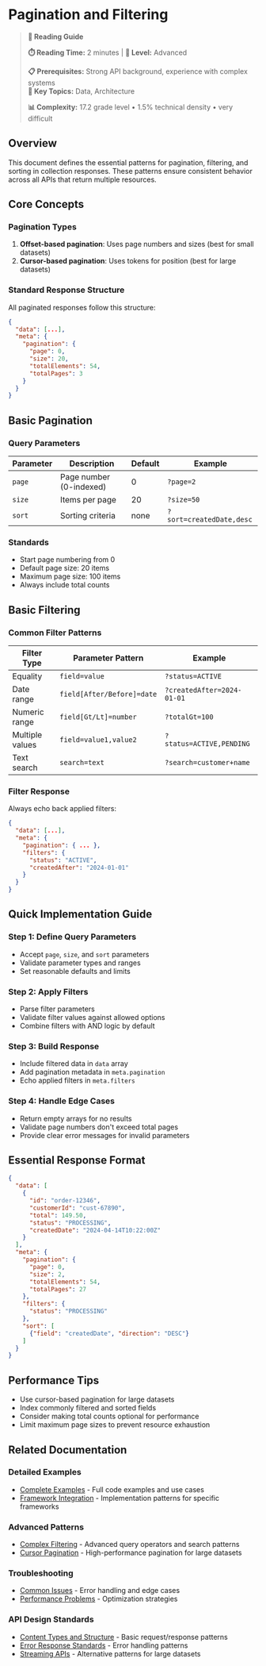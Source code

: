 # Pagination and Filtering

> **📖 Reading Guide**
> 
> **⏱️ Reading Time:** 2 minutes | **🔴 Level:** Advanced
> 
> **📋 Prerequisites:** Strong API background, experience with complex systems  
> **🎯 Key Topics:** Data, Architecture
> 
> **📊 Complexity:** 17.2 grade level • 1.5% technical density • very difficult

## Overview

This document defines the essential patterns for pagination, filtering, and sorting in collection responses. These patterns ensure consistent behavior across all APIs that return multiple resources.

## Core Concepts

### Pagination Types

1. **Offset-based pagination**: Uses page numbers and sizes (best for small datasets)
2. **Cursor-based pagination**: Uses tokens for position (best for large datasets)

### Standard Response Structure

All paginated responses follow this structure:

```json
{
  "data": [...],
  "meta": {
    "pagination": {
      "page": 0,
      "size": 20,
      "totalElements": 54,
      "totalPages": 3
    }
  }
}
```

## Basic Pagination

### Query Parameters

| Parameter | Description | Default | Example |
|-----------|-------------|---------|---------|
| `page` | Page number (0-indexed) | 0 | `?page=2` |
| `size` | Items per page | 20 | `?size=50` |
| `sort` | Sorting criteria | none | `?sort=createdDate,desc` |

### Standards

- Start page numbering from 0
- Default page size: 20 items
- Maximum page size: 100 items
- Always include total counts

## Basic Filtering

### Common Filter Patterns

| Filter Type | Parameter Pattern | Example |
|-------------|-------------------|---------|
| Equality | `field=value` | `?status=ACTIVE` |
| Date range | `field[After/Before]=date` | `?createdAfter=2024-01-01` |
| Numeric range | `field[Gt/Lt]=number` | `?totalGt=100` |
| Multiple values | `field=value1,value2` | `?status=ACTIVE,PENDING` |
| Text search | `search=text` | `?search=customer+name` |

### Filter Response

Always echo back applied filters:

```json
{
  "data": [...],
  "meta": {
    "pagination": { ... },
    "filters": {
      "status": "ACTIVE",
      "createdAfter": "2024-01-01"
    }
  }
}
```

## Quick Implementation Guide

### Step 1: Define Query Parameters
- Accept `page`, `size`, and `sort` parameters
- Validate parameter types and ranges
- Set reasonable defaults and limits

### Step 2: Apply Filters
- Parse filter parameters
- Validate filter values against allowed options
- Combine filters with AND logic by default

### Step 3: Build Response
- Include filtered data in `data` array
- Add pagination metadata in `meta.pagination`
- Echo applied filters in `meta.filters`

### Step 4: Handle Edge Cases
- Return empty arrays for no results
- Validate page numbers don't exceed total pages
- Provide clear error messages for invalid parameters

## Essential Response Format

```json
{
  "data": [
    {
      "id": "order-12346",
      "customerId": "cust-67890",
      "total": 149.50,
      "status": "PROCESSING",
      "createdDate": "2024-04-14T10:22:00Z"
    }
  ],
  "meta": {
    "pagination": {
      "page": 0,
      "size": 2,
      "totalElements": 54,
      "totalPages": 27
    },
    "filters": {
      "status": "PROCESSING"
    },
    "sort": [
      {"field": "createdDate", "direction": "DESC"}
    ]
  }
}
```

## Performance Tips

- Use cursor-based pagination for large datasets
- Index commonly filtered and sorted fields
- Consider making total counts optional for performance
- Limit maximum page sizes to prevent resource exhaustion

## Related Documentation

### Detailed Examples
- [Complete Examples](examples/pagination/complete-examples.md) - Full code examples and use cases
- [Framework Integration](examples/pagination/framework-integration.md) - Implementation patterns for specific frameworks

### Advanced Patterns
- [Complex Filtering](reference/pagination/advanced-patterns.md) - Advanced query operators and search patterns
- [Cursor Pagination](reference/pagination/cursor-pagination.md) - High-performance pagination for large datasets

### Troubleshooting
- [Common Issues](troubleshooting/pagination/common-issues.md) - Error handling and edge cases
- [Performance Problems](troubleshooting/pagination/performance-problems.md) - Optimization strategies

### API Design Standards
- [Content Types and Structure](Content-Types-and-Structure.md) - Basic request/response patterns
- [Error Response Standards](Error-Response-Standards.md) - Error handling patterns
- [Streaming APIs](Streaming-APIs.md) - Alternative patterns for large datasets